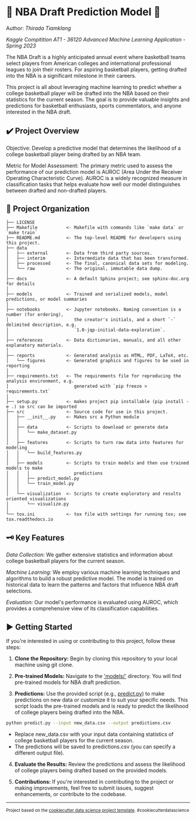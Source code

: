 # 🏅 NBA Draft Prediction Model 🏀
Author: _Thirada Tiamklang_

_Kaggle Compitition AT1 - 36120 Advanced Machine Learning Application - Spring 2023_

The NBA Draft is a highly anticipated annual event where basketball teams select players from American colleges and international professional leagues to join their rosters. For aspiring basketball players, getting drafted into the NBA is a significant milestone in their careers.

This project is all about leveraging machine learning to predict whether a college basketball player will be drafted into the NBA based on their statistics for the current season. The goal is to provide valuable insights and predictions for basketball enthusiasts, sports commentators, and anyone interested in the NBA draft.

## ✔️ Project Overview 

Objective: Develop a predictive model that determines the likelihood of a college basketball player being drafted by an NBA team.

Metric for Model Assessment: The primary metric used to assess the performance of our prediction model is AUROC (Area Under the Receiver Operating Characteristic Curve). AUROC is a widely recognized measure in classification tasks that helps evaluate how well our model distinguishes between drafted and non-drafted players.

## 📁 Project Organization


    ├── LICENSE
    ├── Makefile           <- Makefile with commands like `make data` or `make train`
    ├── README.md          <- The top-level README for developers using this project.
    ├── data
    │   ├── external       <- Data from third party sources.
    │   ├── interim        <- Intermediate data that has been transformed.
    │   ├── processed      <- The final, canonical data sets for modeling.
    │   └── raw            <- The original, immutable data dump.
    │
    ├── docs               <- A default Sphinx project; see sphinx-doc.org for details
    │
    ├── models             <- Trained and serialized models, model predictions, or model summaries
    │
    ├── notebooks          <- Jupyter notebooks. Naming convention is a number (for ordering),
    │                         the creator's initials, and a short `-` delimited description, e.g.
    │                         `1.0-jqp-initial-data-exploration`.
    │
    ├── references         <- Data dictionaries, manuals, and all other explanatory materials.
    │
    ├── reports            <- Generated analysis as HTML, PDF, LaTeX, etc.
    │   └── figures        <- Generated graphics and figures to be used in reporting
    │
    ├── requirements.txt   <- The requirements file for reproducing the analysis environment, e.g.
    │                         generated with `pip freeze > requirements.txt`
    │
    ├── setup.py           <- makes project pip installable (pip install -e .) so src can be imported
    ├── src                <- Source code for use in this project.
    │   ├── __init__.py    <- Makes src a Python module
    │   │
    │   ├── data           <- Scripts to download or generate data
    │   │   └── make_dataset.py
    │   │
    │   ├── features       <- Scripts to turn raw data into features for modeling
    │   │   └── build_features.py
    │   │
    │   ├── models         <- Scripts to train models and then use trained models to make
    │   │   │                 predictions
    │   │   ├── predict_model.py
    │   │   └── train_model.py
    │   │
    │   └── visualization  <- Scripts to create exploratory and results oriented visualizations
    │       └── visualize.py
    │
    └── tox.ini            <- tox file with settings for running tox; see tox.readthedocs.io



## 🗝️ Key Features

_Data Collection:_ We gather extensive statistics and information about college basketball players for the current season.

_Machine Learning:_ We employ various machine learning techniques and algorithms to build a robust predictive model. The model is trained on historical data to learn the patterns and factors that influence NBA draft selections.

_Evaluation:_ Our model's performance is evaluated using AUROC, which provides a comprehensive view of its classification capabilities.

## ▶️ Getting Started

If you're interested in using or contributing to this project, follow these steps:

1. __Clone the Repository:__ Begin by cloning this repository to your local machine using git clone.

2. __Pre-trained Models:__ Navigate to the ['models/'](models/) directory. You will find pre-trained models for NBA draft prediction.

3. __Predictions:__ Use the provided script (e.g., [predict.py](src/models/predict_model.py)) to make predictions on new data or customize it to suit your specific needs. This script loads the pre-trained models and is ready to predict the likelihood of college players being drafted into the NBA.

```bash
python predict.py --input new_data.csv --output predictions.csv
```
- Replace new_data.csv with your input data containing statistics of college basketball players for the current season.
- The predictions will be saved to predictions.csv (you can specify a different output file).

4. __Evaluate the Results:__ Review the predictions and assess the likelihood of college players being drafted based on the provided models.

5. __Contributions:__ If you're interested in contributing to the project or making improvements, feel free to submit issues, suggest enhancements, or contribute to the codebase.
------------

<p><small>Project based on the <a target="_blank" href="https://drivendata.github.io/cookiecutter-data-science/">cookiecutter data science project template</a>. #cookiecutterdatascience</small></p>
